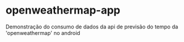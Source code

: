 # openweathermap-app
Demonstração do consumo de dados da api de previsão do tempo da 'openweathermap' no android
